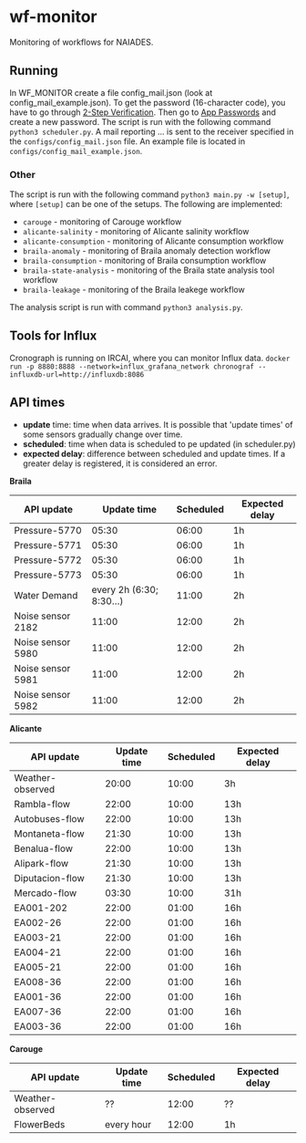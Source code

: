 # wf-monitor
Monitoring of workflows for NAIADES.

## Running

In WF_MONITOR create a file config_mail.json (look at config_mail_example.json). To get the password (16-character code), you have to go through [2-Step Verification](https://myaccount.google.com/signinoptions/two-step-verification/enroll-welcome). Then go to [App Passwords](https://myaccount.google.com/u/1/apppasswords) and create a new password.
The script is run with the following command `python3 scheduler.py`.
A mail reporting ... is sent to the receiver specified in the `configs/config_mail.json` file.
An example file is located in `configs/config_mail_example.json`.

### Other

The script is run with the following command `python3 main.py -w [setup]`, where `[setup]` can be one of the setups. The following are implemented:

* `carouge` - monitoring of Carouge workflow
* `alicante-salinity` - monitoring of Alicante salinity workflow
* `alicante-consumption` - monitoring of Alicante consumption workflow
* `braila-anomaly` - monitoring of Braila anomaly detection workflow
* `braila-consumption` - monitoring of Braila consumption workflow
* `braila-state-analysis` - monitoring of the Braila state analysis tool workflow
* `braila-leakage` - monitoring of the Braila leakege workflow

The analysis script is run with command `python3 analysis.py`.

## Tools for Influx

Cronograph is running on IRCAI, where you can monitor Influx data.
```docker run -p 8880:8888 --network=influx_grafana_network chronograf --influxdb-url=http://influxdb:8086```

## API times

* **update** time: time when data arrives. It is possible that 'update times' of some sensors gradually change over time.
* **scheduled**: time when data is scheduled to pe updated (in scheduler.py)
* **expected delay**: difference between scheduled and update times. If a greater delay is registered, it is considered an error.

**Braila**

|API update		        |Update time	        |Scheduled      |Expected delay |
|-----------------------|-----------------------|---------------|---------------|
|Pressure-5770		    |05:30	                |06:00          |1h             |
|Pressure-5771		    |05:30	                |06:00          |1h             |
|Pressure-5772		    |05:30	                |06:00          |1h             |
|Pressure-5773		    |05:30	                |06:00          |1h             |
|Water Demand 		    |every 2h (6:30; 8:30…) |11:00          |2h             |
|Noise sensor 2182		|11:00	                |12:00          |2h             |
|Noise sensor 5980		|11:00	                |12:00          |2h             |
|Noise sensor 5981		|11:00	                |12:00          |2h             |
|Noise sensor 5982		|11:00	                |12:00          |2h             |

**Alicante**

|API update             |Update time	        |Scheduled     |Expected delay  |
|-----------------------|-----------------------|--------------|----------------|
|Weather-observed	    |20:00                  |10:00         |3h              |
|Rambla-flow		    |22:00                  |10:00         |13h             |
|Autobuses-flow		    |22:00                  |10:00         |13h             |
|Montaneta-flow		    |21:30                  |10:00         |13h             |
|Benalua-flow		    |22:00                  |10:00         |13h             |
|Alipark-flow		    |21:30                  |10:00         |13h             |
|Diputacion-flow		|21:30                  |10:00         |13h             |
|Mercado-flow		    |03:30                  |10:00         |31h             |
|EA001-202		        |22:00                  |01:00         |16h             |
|EA002-26		        |22:00                  |01:00         |16h             |
|EA003-21		        |22:00                  |01:00         |16h             |
|EA004-21		        |22:00                  |01:00         |16h             |
|EA005-21		        |22:00                  |01:00         |16h             |
|EA008-36		        |22:00                  |01:00         |16h             |
|EA001-36		        |22:00                  |01:00         |16h             |
|EA007-36		        |22:00                  |01:00         |16h             |
|EA003-36		        |22:00                  |01:00         |16h             |

**Carouge**

|API update		        |Update time	        |Scheduled     |Expected delay  |
|-----------------------|-----------------------|--------------|----------------|
|Weather-observed       |??	                    |12:00         |??              |
|FlowerBeds		        |every hour             |12:00         |1h              |
